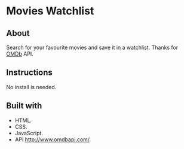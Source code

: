 # Movies Watchlist

## About

Search for your favourite movies and save it in a watchlist.
Thanks for [OMDb](http://www.omdbapi.com/) API.

## Instructions

No install is needed.

## Built with
- HTML.
- CSS.
- JavaScript.
- API <http://www.omdbapi.com/>.
